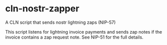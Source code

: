 
# cln-nostr-zapper

A CLN script that sends nostr lightning zaps (NIP-57)

This script listens for lightning invoice payments and sends zap notes if the invoice contains a zap request note. See NIP-51 for the full details.
